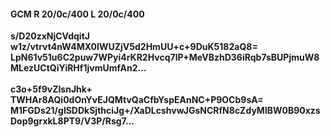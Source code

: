 #### GCM R 20/0c/400 L 20/0c/400
**s/D20zxNjCVdqitJ**<br/>**w1z/vtrvt4nW4MX0IWUZjV5d2HmUU+c+9DuK5182aQ8=**<br/>**LpN61v51u6C2puw7WPyi4rKR2Hvcq7lP+MeVBzhD36iRqb7sBUPjmuW8MLezUCtQiYiRHf1jvmUmfAn2...**<br/><br/>
**c3o+5f9vZIsnJhk+**<br/>**TWHAr8AQi0dOnYvEJQMtvQaCfbYspEAnNC+P9OCb9sA=**<br/>**M1FGDs21/glSDDkSjthciJg+/XaDLcshvwJGsNCRfN8cZdyMlBW0B90xzsDop9grxkL8PT9/V3P/Rsg7...**